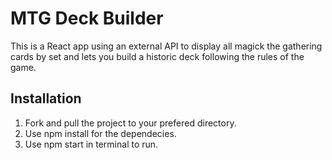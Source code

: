 # MTG Deck Builder

This is a React app using an external API to display all magick the gathering cards by set and lets you build a historic deck following the rules of the game.

## Installation 

1. Fork and pull the project to your prefered directory.
2. Use npm install for the dependecies.
3. Use npm start in terminal to run.


